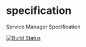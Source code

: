 # specification

Service Manager Specification

[![Build Status](https://travis-ci.org/Peripli/specification.svg?branch=master)](https://travis-ci.org/Peripli/specification)
